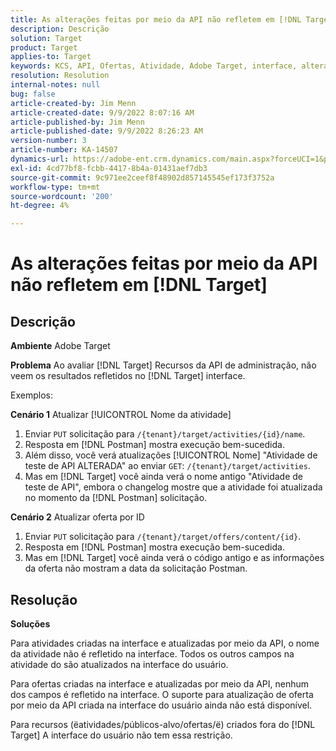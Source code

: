 ```yaml
---
title: As alterações feitas por meio da API não refletem em [!DNL Target]
description: Descrição
solution: Target
product: Target
applies-to: Target
keywords: KCS, API, Ofertas, Atividade, Adobe Target, interface, alterações
resolution: Resolution
internal-notes: null
bug: false
article-created-by: Jim Menn
article-created-date: 9/9/2022 8:07:16 AM
article-published-by: Jim Menn
article-published-date: 9/9/2022 8:26:23 AM
version-number: 3
article-number: KA-14507
dynamics-url: https://adobe-ent.crm.dynamics.com/main.aspx?forceUCI=1&pagetype=entityrecord&etn=knowledgearticle&id=ccc21268-1630-ed11-9db1-0022480866ad
exl-id: 4cd77bf8-fcbb-4417-8b4a-01431aef7db3
source-git-commit: 9c971ee2ceef8f48902d857145545ef173f3752a
workflow-type: tm+mt
source-wordcount: '200'
ht-degree: 4%

---
```


# As alterações feitas por meio da API não refletem em [!DNL Target]

## Descrição


<b>Ambiente</b>
Adobe Target

<b>Problema</b>
Ao avaliar [!DNL Target] Recursos da API de administração, não veem os resultados refletidos no [!DNL Target] interface.

Exemplos:

<b>Cenário 1</b>
Atualizar [!UICONTROL Nome da atividade]

1. Enviar `PUT` solicitação para `/{tenant}/target/activities/{id}/name`.
2. Resposta em [!DNL Postman] mostra execução bem-sucedida.
3. Além disso, você verá atualizações [!UICONTROL Nome] &quot;Atividade de teste de API ALTERADA&quot; ao enviar `GET`: `/{tenant}/target/activities`.
4. Mas em [!DNL Target] você ainda verá o nome antigo &quot;Atividade de teste de API&quot;, embora o changelog mostre que a atividade foi atualizada no momento da [!DNL Postman] solicitação.


<b>Cenário 2</b>
Atualizar oferta por ID

1. Enviar `PUT` solicitação para `/{tenant}/target/offers/content/{id}`.
2. Resposta em [!DNL Postman] mostra execução bem-sucedida.
3. Mas em [!DNL Target] você ainda verá o código antigo e as informações da oferta não mostram a data da solicitação Postman.







## Resolução


<b>Soluções</b>

Para atividades criadas na interface e atualizadas por meio da API, o nome da atividade não é refletido na interface. Todos os outros campos na atividade do são atualizados na interface do usuário.

Para ofertas criadas na interface e atualizadas por meio da API, nenhum dos campos é refletido na interface. O suporte para atualização de oferta por meio da API criada na interface do usuário ainda não está disponível.

Para recursos (ёatividades/públicos-alvo/ofertas/ё) criados fora do [!DNL Target] A interface do usuário não tem essa restrição.
